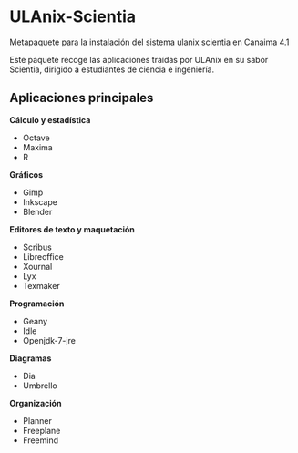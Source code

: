 ULAnix-Scientia
===============

Metapaquete para la instalación del sistema ulanix scientia en Canaima 4.1

Este paquete recoge las aplicaciones traídas por ULAnix en su sabor Scientia, dirigido a estudiantes de ciencia e ingeniería.

Aplicaciones principales
------------------------
**Cálculo y estadística**
* Octave
* Maxima
* R

**Gráficos**
* Gimp
* Inkscape
* Blender

**Editores de texto y maquetación**
* Scribus
* Libreoffice
* Xournal
* Lyx
* Texmaker

**Programación**
* Geany
* Idle
* Openjdk-7-jre

**Diagramas**
* Dia
* Umbrello

**Organización**
* Planner
* Freeplane
* Freemind
